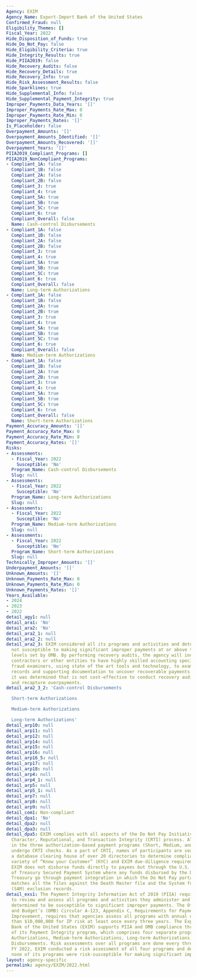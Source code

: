 ```yaml
---
Agency: EXIM
Agency_Name: Export-Import Bank of the United States
Confirmed_Fraud: null
Eligibility_Themes: []
Fiscal_Year: 2022
Hide_Disposition_of_Funds: true
Hide_Do_Not_Pay: false
Hide_Eligibility_Criteria: true
Hide_Integrity_Results: true
Hide_PIIA2019: false
Hide_Recovery_Audits: false
Hide_Recovery_Details: true
Hide_Recovery_Info: true
Hide_Risk_Assessment_Results: false
Hide_Sparklines: true
Hide_Supplemental_Info: false
Hide_Supplemental_Payment_Integrity: true
Improper_Payments_Data_Years: '[]'
Improper_Payments_Rate_Max: 0
Improper_Payments_Rate_Min: 0
Improper_Payments_Rates: '[]'
Is_Placeholder: false
Overpayment_Amounts: '[]'
Overpayment_Amounts_Identified: '[]'
Overpayment_Amounts_Recovered: '[]'
Overpayment_Years: '[]'
PIIA2019_Compliant_Programs: []
PIIA2019_NonCompliant_Programs:
- Compliant_1A: false
  Compliant_1B: false
  Compliant_2A: false
  Compliant_2B: false
  Compliant_3: true
  Compliant_4: true
  Compliant_5A: true
  Compliant_5B: true
  Compliant_5C: true
  Compliant_6: true
  Compliant_Overall: false
  Name: Cash-control Disbursements
- Compliant_1A: false
  Compliant_1B: false
  Compliant_2A: false
  Compliant_2B: false
  Compliant_3: true
  Compliant_4: true
  Compliant_5A: true
  Compliant_5B: true
  Compliant_5C: true
  Compliant_6: true
  Compliant_Overall: false
  Name: Long-term Authorizations
- Compliant_1A: false
  Compliant_1B: false
  Compliant_2A: true
  Compliant_2B: true
  Compliant_3: true
  Compliant_4: true
  Compliant_5A: true
  Compliant_5B: true
  Compliant_5C: true
  Compliant_6: true
  Compliant_Overall: false
  Name: Medium-term Authorizations
- Compliant_1A: false
  Compliant_1B: false
  Compliant_2A: true
  Compliant_2B: true
  Compliant_3: true
  Compliant_4: true
  Compliant_5A: true
  Compliant_5B: true
  Compliant_5C: true
  Compliant_6: true
  Compliant_Overall: false
  Name: Short-term Authorizations
Payment_Accuracy_Amounts: '[]'
Payment_Accuracy_Rate_Max: 0
Payment_Accuracy_Rate_Min: 0
Payment_Accuracy_Rates: '[]'
Risks:
- Assessments:
  - Fiscal_Year: 2022
    Susceptible: 'No'
  Program_Name: Cash-control Disbursements
  Slug: null
- Assessments:
  - Fiscal_Year: 2022
    Susceptible: 'No'
  Program_Name: Long-term Authorizations
  Slug: null
- Assessments:
  - Fiscal_Year: 2022
    Susceptible: 'No'
  Program_Name: Medium-term Authorizations
  Slug: null
- Assessments:
  - Fiscal_Year: 2022
    Susceptible: 'No'
  Program_Name: Short-term Authorizations
  Slug: null
Technically_Improper_Amounts: '[]'
Underpayment_Amounts: '[]'
Unknown_Amounts: '[]'
Unknown_Payments_Rate_Max: 0
Unknown_Payments_Rate_Min: 0
Unknown_Payments_Rates: '[]'
Years_Available:
- 2024
- 2023
- 2022
detail_agy1: null
detail_ara1: 'No'
detail_ara2: 'No'
detail_ara2_1: null
detail_ara2_2: null
detail_ara2_3: EXIM considered all its programs and activities and determined they’re
  not susceptible to making significant improper payments at or above the threshold
  levels set by OMB. By performing recovery audits, the agency will incur costs for
  contractors or other entities to have highly skilled accounting specialists and
  fraud examiners, using state of the art tools and technology, to examine payment
  records and supporting documentation to uncover recoverable payments. Therefore,
  it was determined that is not cost-effective to conduct recovery audits to identify
  and recapture overpayments.
detail_ara2_3_2: 'Cash-control Disbursements

  Short-term Authorizations

  Medium-term Authorizations

  Long-term Authorizations'
detail_arp10: null
detail_arp11: null
detail_arp12: null
detail_arp14: null
detail_arp15: null
detail_arp16: null
detail_arp16_5: null
detail_arp17: null
detail_arp18: null
detail_arp4: null
detail_arp4_1: null
detail_arp5: null
detail_arp5_1: null
detail_arp7: null
detail_arp8: null
detail_arp9: null
detail_com1: Non-compliant
detail_dpa1: 'No'
detail_dpa2: null
detail_dpa3: null
detail_dpa5: EXIM complies with all aspects of the Do Not Pay Initiative through its
  Character, Reputational, and Transaction Integrity (CRTI) process. All transactions
  in the three authorization-based payment programs (Short, Medium, and Long-Term)
  undergo CRTI checks. As a part of CRTI, names of participants are searched within
  a database clearing house of over 20 directories to determine compliance with a
  variety of “Know your Customer” (KYC) and EXIM due-diligence requirements. Also,
  EXIM does not disburse funds directly to payees but through the U.S. Department
  of Treasury Secured Payment System where any funds disbursed by the Department of
  Treasury go through payment integration in which the Do Not Pay portal automatically
  matches all the files against the Death Master file and the System for Award Management
  (SAM) exclusion records.
detail_exs1: The Payment Integrity Information Act of 2019 (PIIA) requires agencies
  to review and assess all programs and activities they administer and identify those
  determined to be susceptible to significant improper payments. The Office of Management
  and Budget’s (OMB) Circular A-123, Appendix C, Requirements for Payment Integrity
  Improvement, requires that agencies assess all programs with annual outlays greater
  than $10,000,000 for IP risk at least once every three years. The Export Import
  Bank of the United States (EXIM) supports PIIA and OMB compliance through the activities
  of its Payment Integrity program, which comprises four separate programs, Short-term
  Authorizations, Medium-term Authorizations, Long-term Authorizations, and Cash-control
  Disbursements. Risk assessments over all programs are done every three years. In
  FY 2022, EXIM conducted a risk assessment of all four programs and determined that
  none of its programs were risk-susceptible for making significant improper payments.
layout: agency-specific
permalink: agency/EXIM/2022.html
---
```

